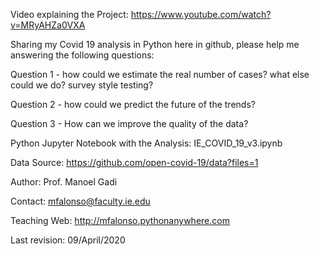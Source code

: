 
Video explaining the Project: https://www.youtube.com/watch?v=MRyAHZa0VXA

Sharing my Covid 19 analysis in Python here in github, please help me answering the following questions:

Question 1 - how could we estimate the real number of cases? what else could we do? 
survey style testing?

Question 2 - how could we predict the future of the trends?

Question 3 - How can we improve the quality of the data?

Python Jupyter Notebook with the Analysis: IE_COVID_19_v3.ipynb

Data Source: https://github.com/open-covid-19/data?files=1


Author: Prof. Manoel Gadi

Contact: mfalonso@faculty.ie.edu

Teaching Web: http://mfalonso.pythonanywhere.com

Last revision: 09/April/2020
